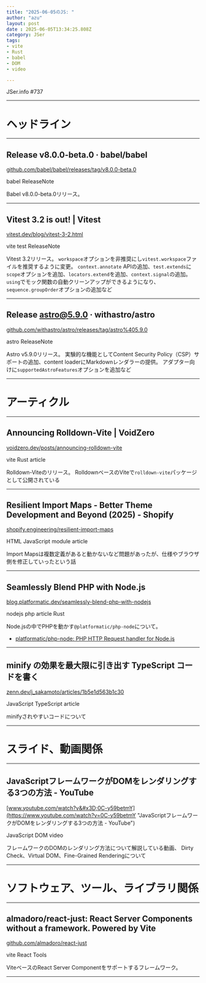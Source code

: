 ```yaml
---
title: "2025-06-05のJS: "
author: "azu"
layout: post
date : 2025-06-05T13:34:25.808Z
category: JSer
tags:
- vite
- Rust
- babel
- DOM
- video

---
```


JSer.info #737

----

<h1 class="site-genre">ヘッドライン</h1>

----

## Release v8.0.0-beta.0 · babel/babel
[github.com/babel/babel/releases/tag/v8.0.0-beta.0](https://github.com/babel/babel/releases/tag/v8.0.0-beta.0 "Release v8.0.0-beta.0 · babel/babel")
<p class="jser-tags jser-tag-icon"><span class="jser-tag">babel</span> <span class="jser-tag">ReleaseNote</span></p>

Babel v8.0.0-beta.0リリース。


----

## Vitest 3.2 is out! | Vitest
[vitest.dev/blog/vitest-3-2.html](https://vitest.dev/blog/vitest-3-2.html "Vitest 3.2 is out! | Vitest")
<p class="jser-tags jser-tag-icon"><span class="jser-tag">vite</span> <span class="jser-tag">test</span> <span class="jser-tag">ReleaseNote</span></p>

Vitest 3.2リリース。
`workspace`オプションを非推奨にし`vitest.workspace`ファイルを推奨するように変更。
`context.annotate` APIの追加、`test.extends`に`scope`オプションを追加、`locators.extend`を追加、`context.signal`の追加。
`using`でモック関数の自動クリーンアップができるようになり、`sequence.groupOrder`オプションの追加など


----

## Release astro@5.9.0 · withastro/astro
[github.com/withastro/astro/releases/tag/astro%405.9.0](https://github.com/withastro/astro/releases/tag/astro%405.9.0 "Release astro@5.9.0 · withastro/astro")
<p class="jser-tags jser-tag-icon"><span class="jser-tag">astro</span> <span class="jser-tag">ReleaseNote</span></p>

Astro v5.9.0リリース。
実験的な機能としてContent Security Policy（CSP）サポートの追加、content loaderにMarkdownレンダラーの提供。
アダプター向けに`supportedAstroFeatures`オプションを追加など


----
<h1 class="site-genre">アーティクル</h1>

----

## Announcing Rolldown-Vite | VoidZero
[voidzero.dev/posts/announcing-rolldown-vite](https://voidzero.dev/posts/announcing-rolldown-vite "Announcing Rolldown-Vite | VoidZero")
<p class="jser-tags jser-tag-icon"><span class="jser-tag">vite</span> <span class="jser-tag">Rust</span> <span class="jser-tag">article</span></p>

Rolldown-Viteのリリース。
RolldownベースのViteで`rolldown-vite`パッケージとして公開されている


----

## Resilient Import Maps - Better Theme Development and Beyond (2025) - Shopify
[shopify.engineering/resilient-import-maps](https://shopify.engineering/resilient-import-maps "Resilient Import Maps - Better Theme Development and Beyond (2025) - Shopify")
<p class="jser-tags jser-tag-icon"><span class="jser-tag">HTML</span> <span class="jser-tag">JavaScript</span> <span class="jser-tag">module</span> <span class="jser-tag">article</span></p>

Import Mapsは複数定義があると動かないなど問題があったが、仕様やブラウザ側を修正していったという話


----

## Seamlessly Blend PHP with Node.js
[blog.platformatic.dev/seamlessly-blend-php-with-nodejs](https://blog.platformatic.dev/seamlessly-blend-php-with-nodejs "Seamlessly Blend PHP with Node.js")
<p class="jser-tags jser-tag-icon"><span class="jser-tag">nodejs</span> <span class="jser-tag">php</span> <span class="jser-tag">article</span> <span class="jser-tag">Rust</span></p>

Node.jsの中でPHPを動かす`@platformatic/php-node`について。

- [platformatic/php-node: PHP HTTP Request handler for Node.js](https://github.com/platformatic/php-node "platformatic/php-node: PHP HTTP Request handler for Node.js")

----

## minify の効果を最大限に引き出す TypeScript コードを書く
[zenn.dev/j\_sakamoto/articles/1b5e1d563b1c30](https://zenn.dev/j_sakamoto/articles/1b5e1d563b1c30 "minify の効果を最大限に引き出す TypeScript コードを書く")
<p class="jser-tags jser-tag-icon"><span class="jser-tag">JavaScript</span> <span class="jser-tag">TypeScript</span> <span class="jser-tag">article</span></p>

minifyされやすいコードについて


----
<h1 class="site-genre">スライド、動画関係</h1>

----

## JavaScriptフレームワークがDOMをレンダリングする3つの方法 - YouTube
[www.youtube.com/watch?v&#x3D;0C-y59betmY](https://www.youtube.com/watch?v=0C-y59betmY "JavaScriptフレームワークがDOMをレンダリングする3つの方法 - YouTube")
<p class="jser-tags jser-tag-icon"><span class="jser-tag">JavaScript</span> <span class="jser-tag">DOM</span> <span class="jser-tag">video</span></p>

フレームワークのDOMのレンダリング方法について解説している動画、
  Dirty Check、Virtual DOM、Fine-Grained Renderingについて


----
<h1 class="site-genre">ソフトウェア、ツール、ライブラリ関係</h1>

----

## almadoro/react-just: React Server Components without a framework. Powered by Vite
[github.com/almadoro/react-just](https://github.com/almadoro/react-just "almadoro/react-just: React Server Components without a framework. Powered by Vite")
<p class="jser-tags jser-tag-icon"><span class="jser-tag">vite</span> <span class="jser-tag">React</span> <span class="jser-tag">Tools</span></p>

ViteベースのReact Server Componentをサポートするフレームワーク。


----
